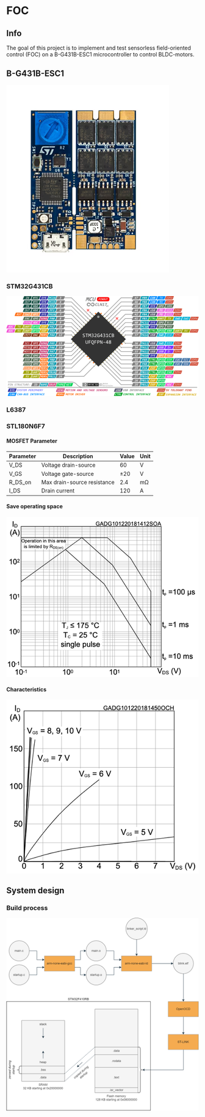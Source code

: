 # FOC

## Info

The goal of this project is to implement and test sensorless field-oriented control (FOC) on a B-G431B-ESC1 microcontroller to control BLDC-motors.

## B-G431B-ESC1

![alt text](./img/B-G431B-ESC1.png)

### STM32G431CB

![alt text](./img/STM32G431CB%20Pinout.png)

### L6387



### STL180N6F7

#### MOSFET Parameter
| Parameter       | Description          | Value       | Unit  |
|-----------------|----------------------|-------------|-------|
| V_DS            | Voltage drain-source | 60          | V     |
| V_GS            | Voltage gate-source  | ±20          | V     |
| R_DS_on         | Max drain-source resistance | 2.4     | mΩ    |
| I_DS            | Drain current        | 120         | A     |

#### Save operating space
![alt text](./img/GADG101220181412SOA.png)

#### Characteristics
![alt text](./img/CADG101220181450OCH.png)

## System design

### Build process 

![alt text](./img/process%20build.png)
